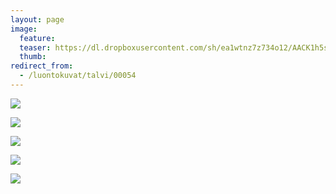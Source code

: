 ```yaml
---
layout: page
image:
  feature:
  teaser: https://dl.dropboxusercontent.com/sh/ea1wtnz7z734o12/AACK1h5sdBwWurXyiTnBdAria/luontokuvat/talvi/3/DS44197-245px.jpg
  thumb:
redirect_from:
  - /luontokuvat/talvi/00054
---
```


[![](https://dl.dropboxusercontent.com/sh/ea1wtnz7z734o12/AAASIpOJAtb_Gjaq9YuRT7Jda/luontokuvat/talvi/3/DS44178-800px.jpg)](https://dl.dropboxusercontent.com/sh/ea1wtnz7z734o12/AADishGMsYcszRBnDuqDR_TKa/luontokuvat/talvi/3/DS44178.jpg)

[![](https://dl.dropboxusercontent.com/sh/ea1wtnz7z734o12/AABDxMv_AV7lI_dop9IEPdrGa/luontokuvat/talvi/3/DS44179-800px.jpg)](https://dl.dropboxusercontent.com/sh/ea1wtnz7z734o12/AAB0pzQHEY8itHL0O1hznyQ2a/luontokuvat/talvi/3/DS44179.jpg)

[![](https://dl.dropboxusercontent.com/sh/ea1wtnz7z734o12/AACJOIIEl8OkpVbXlf__X7N0a/luontokuvat/talvi/3/DS44181-800px.jpg)](https://dl.dropboxusercontent.com/sh/ea1wtnz7z734o12/AAAip4EoxmYhVKzcPAodOJlra/luontokuvat/talvi/3/DS44181.jpg)

[![](https://dl.dropboxusercontent.com/sh/ea1wtnz7z734o12/AAAePSH_RQSLF_unQEZj89rRa/luontokuvat/talvi/3/DS44196-800px.jpg)](https://dl.dropboxusercontent.com/sh/ea1wtnz7z734o12/AACYMoE806ndSN23qR2QG2j7a/luontokuvat/talvi/3/DS44196.jpg)

[![](https://dl.dropboxusercontent.com/sh/ea1wtnz7z734o12/AABK0AmQti7C6IqDx0YfDX49a/luontokuvat/talvi/3/DS44197-800px.jpg)](https://dl.dropboxusercontent.com/sh/ea1wtnz7z734o12/AACYJGWFsxehB_Eqd3l4-6t5a/luontokuvat/talvi/3/DS44197.jpg)
